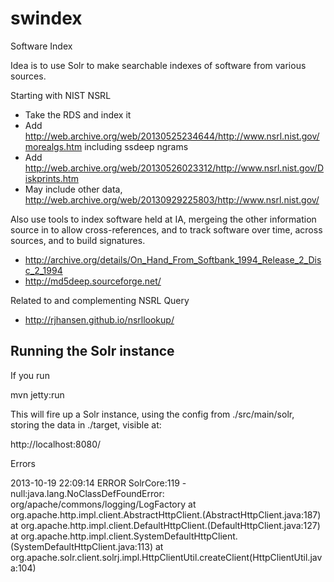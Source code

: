 swindex
=======

Software Index

Idea is to use Solr to make searchable indexes of software from various sources.

Starting with NIST NSRL
* Take the RDS and index it
* Add http://web.archive.org/web/20130525234644/http://www.nsrl.nist.gov/morealgs.htm including ssdeep ngrams
* Add http://web.archive.org/web/20130526023312/http://www.nsrl.nist.gov/Diskprints.htm
* May include other data, http://web.archive.org/web/20130929225803/http://www.nsrl.nist.gov/

Also use tools to index software held at IA, mergeing the other information source in to allow cross-references, and to track software over time, across sources, and to build signatures.
* http://archive.org/details/On_Hand_From_Softbank_1994_Release_2_Disc_2_1994
* http://md5deep.sourceforge.net/

Related to and complementing NSRL Query
* http://rjhansen.github.io/nsrllookup/



Running the Solr instance
-------------------------

If you run

  mvn jetty:run

This will fire up a Solr instance, using the config from ./src/main/solr, storing the data in ./target, visible at:

  http://localhost:8080/


Errors

2013-10-19 22:09:14 ERROR SolrCore:119 - null:java.lang.NoClassDefFoundError: org/apache/commons/logging/LogFactory
    at org.apache.http.impl.client.AbstractHttpClient.<init>(AbstractHttpClient.java:187)
    at org.apache.http.impl.client.DefaultHttpClient.<init>(DefaultHttpClient.java:127)
    at org.apache.http.impl.client.SystemDefaultHttpClient.<init>(SystemDefaultHttpClient.java:113)
    at org.apache.solr.client.solrj.impl.HttpClientUtil.createClient(HttpClientUtil.java:104)
